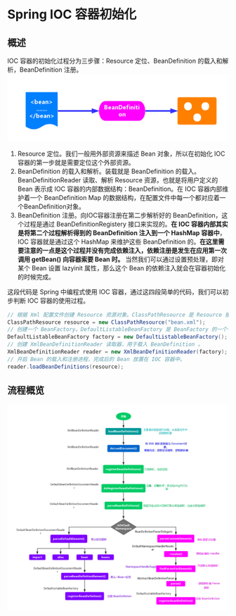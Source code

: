 # Spring IOC 容器初始化
## 概述
IOC 容器的初始化过程分为三步骤：Resource 定位、BeanDefinition 的载入和解析，BeanDefinition 注册。
![](../../img/spring-ioc-init-flow.png)

1. Resource 定位。我们一般用外部资源来描述 Bean 对象，所以在初始化 IOC 容器的第一步就是需要定位这个外部资源。
2. BeanDefinition 的载入和解析。装载就是 BeanDefinition 的载入。BeanDefinitionReader 读取、解析 Resource 资源，也就是将用户定义的 Bean 表示成 IOC 容器的内部数据结构：BeanDefinition。在 IOC 容器内部维护着一个 BeanDefinition Map 的数据结构，在配置文件中每一个都对应着一个BeanDefinition对象。
3. BeanDefinition 注册。向IOC容器注册在第二步解析好的 BeanDefinition，这个过程是通过 BeanDefinitionRegistery 接口来实现的。**在 IOC 容器内部其实是将第二个过程解析得到的 BeanDefinition 注入到一个 HashMap 容器中**，IOC 容器就是通过这个 HashMap 来维护这些 BeanDefinition 的。**在这里需要注意的一点是这个过程并没有完成依赖注入，依赖注册是发生在应用第一次调用 getBean() 向容器索要 Bean 时。** 当然我们可以通过设置预处理，即对某个 Bean 设置 lazyinit 属性，那么这个 Bean 的依赖注入就会在容器初始化的时候完成。

这段代码是 Spring 中编程式使用 IOC 容器，通过这四段简单的代码，我们可以初步判断 IOC 容器的使用过程。
```Java
// 根据 Xml 配置文件创建 Resource 资源对象。ClassPathResource 是 Resource 接口的子类，bean.xml 文件中的内容是我们定义的 Bean 信息。
ClassPathResource resource = new ClassPathResource("bean.xml");
// 创建一个 BeanFactory。DefaultListableBeanFactory 是 BeanFactory 的一个子类，BeanFactory 作为一个接口，其实它本身是不具有独立使用的功能的，而 DefaultListableBeanFactory 则是真正可以独立使用的 IOC 容器，它是整个 Spring IOC 的始祖。
DefaultListableBeanFactory factory = new DefaultListableBeanFactory();
// 创建 XmlBeanDefinitionReader 读取器，用于载入 BeanDefinition 。
XmlBeanDefinitionReader reader = new XmlBeanDefinitionReader(factory);
// 开启 Bean 的载入和注册进程，完成后的 Bean 放置在 IOC 容器中。
reader.loadBeanDefinitions(resource);
```
## 流程概览
![](../../img/spring-load-bean.png)